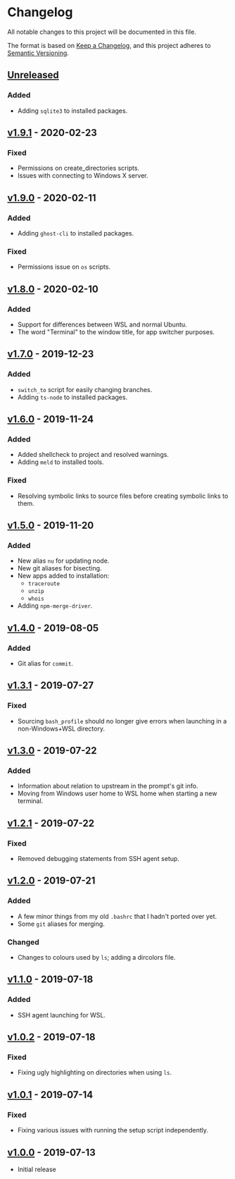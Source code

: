 # Changelog

All notable changes to this project will be documented in this file.

The format is based on [Keep a Changelog](https://keepachangelog.com/en/1.0.0/),
and this project adheres to [Semantic Versioning](https://semver.org/spec/v2.0.0.html).

## [Unreleased]

### Added

- Adding `sqlite3` to installed packages.

## [v1.9.1] - 2020-02-23

### Fixed

- Permissions on create_directories scripts.
- Issues with connecting to Windows X server.

## [v1.9.0] - 2020-02-11

### Added

- Adding `ghost-cli` to installed packages.

### Fixed

- Permissions issue on `os` scripts.

## [v1.8.0] - 2020-02-10

### Added

- Support for differences between WSL and normal Ubuntu.
- The word "Terminal" to the window title, for app switcher purposes.

## [v1.7.0] - 2019-12-23

### Added

- `switch_to` script for easily changing branches.
- Adding `ts-node` to installed packages.

## [v1.6.0] - 2019-11-24

### Added

- Added shellcheck to project and resolved warnings.
- Adding `meld` to installed tools.

### Fixed

- Resolving symbolic links to source files before creating symbolic links to them.

## [v1.5.0] - 2019-11-20

### Added

- New alias `nu` for updating node.
- New git aliases for bisecting.
- New apps added to installation:
  - `traceroute`
  - `unzip`
  - `whois`
- Adding `npm-merge-driver`.

## [v1.4.0] - 2019-08-05

### Added

- Git alias for `commit`.

## [v1.3.1] - 2019-07-27

### Fixed

- Sourcing `bash_profile` should no longer give errors when launching in a non-Windows+WSL directory.

## [v1.3.0] - 2019-07-22

### Added

- Information about relation to upstream in the prompt's git info.
- Moving from Windows user home to WSL home when starting a new terminal.

## [v1.2.1] - 2019-07-22

### Fixed

- Removed debugging statements from SSH agent setup.

## [v1.2.0] - 2019-07-21

### Added

- A few minor things from my old `.bashrc` that I hadn't ported over yet.
- Some `git` aliases for merging.

### Changed

- Changes to colours used by `ls`; adding a dircolors file.

## [v1.1.0] - 2019-07-18

### Added

- SSH agent launching for WSL.

## [v1.0.2] - 2019-07-18

### Fixed

- Fixing ugly highlighting on directories when using `ls`.

## [v1.0.1] - 2019-07-14

### Fixed

- Fixing various issues with running the setup script independently.

## [v1.0.0] - 2019-07-13

- Initial release

[Unreleased]: https://github.com/sten626/dotfiles/compare/v1.9.1...develop
[v1.9.1]: https://github.com/sten626/dotfiles/compare/v1.9.0...v1.9.1
[v1.9.0]: https://github.com/sten626/dotfiles/compare/v1.8.0...v1.9.0
[v1.8.0]: https://github.com/sten626/dotfiles/compare/v1.7.0...v1.8.0
[v1.7.0]: https://github.com/sten626/dotfiles/compare/v1.6.0...v1.7.0
[v1.6.0]: https://github.com/sten626/dotfiles/compare/v1.5.0...v1.6.0
[v1.5.0]: https://github.com/sten626/dotfiles/compare/v1.4.0...v1.5.0
[v1.4.0]: https://github.com/sten626/dotfiles/compare/v1.3.1...v1.4.0
[v1.3.1]: https://github.com/sten626/dotfiles/compare/v1.3.0...v1.3.1
[v1.3.0]: https://github.com/sten626/dotfiles/compare/v1.2.1...v1.3.0
[v1.2.1]: https://github.com/sten626/dotfiles/compare/v1.2.0...v1.2.1
[v1.2.0]: https://github.com/sten626/dotfiles/compare/v1.1.0...v1.2.0
[v1.1.0]: https://github.com/sten626/dotfiles/compare/v1.0.2...v1.1.0
[v1.0.2]: https://github.com/sten626/dotfiles/compare/v1.0.1...v1.0.2
[v1.0.1]: https://github.com/sten626/dotfiles/compare/v1.0.0...v1.0.1
[v1.0.0]: https://github.com/sten626/dotfiles/releases/tag/v1.0.0
